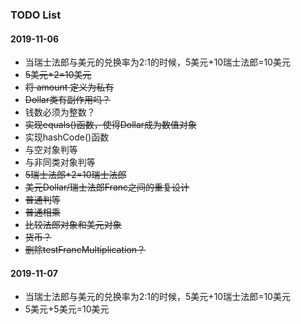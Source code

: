 ### TODO List

#### 2019-11-06
* 当瑞士法郎与美元的兑换率为2:1的时候，5美元+10瑞士法郎=10美元
* ~~5美元*2=10美元~~
* ~~将 amount 定义为私有~~
* ~~Dollar类有副作用吗？~~
* 钱数必须为整数？
* ~~实现equals()函数，使得Dollar成为数值对象~~
* 实现hashCode()函数
* 与空对象判等
* 与非同类对象判等
* ~~5瑞士法郎*2=10瑞士法郎~~
* ~~美元Dollar/瑞士法郎Franc之间的重复设计~~
* ~~普通判等~~
* ~~普通相乘~~
* ~~比较法郎对象和美元对象~~
* ~~货币？~~
* ~~删除testFrancMultiplication？~~

#### 2019-11-07
* 当瑞士法郎与美元的兑换率为2:1的时候，5美元+10瑞士法郎=10美元
* 5美元+5美元=10美元

